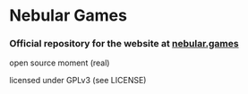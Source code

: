 # Nebular Games 
### Official repository for the website at [nebular.games](https://nebular.games/)

open source moment (real)

licensed under GPLv3 (see LICENSE)

